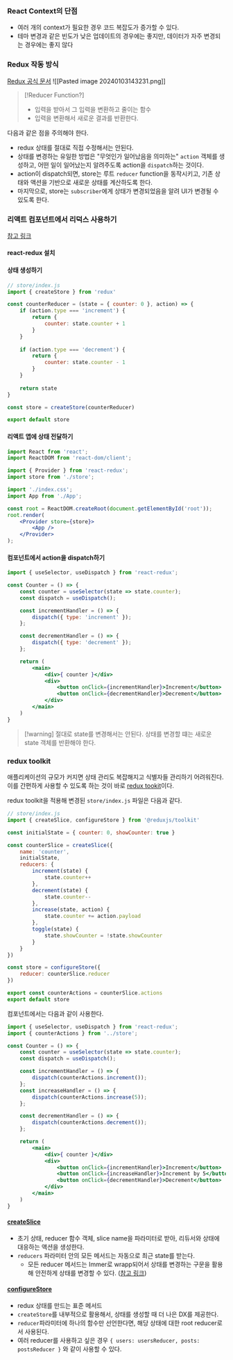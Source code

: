 ### React Context의 단점
- 여러 개의 context가 필요한 경우 코드 복잡도가 증가할 수 있다.
- 테마 변경과 같은 빈도가 낮은 업데이트의 경우에는 좋지만, 데이터가 자주 변경되는 경우에는 좋지 않다


### Redux 작동 방식
[Redux 공식 문서](https://ko.redux.js.org/introduction/getting-started/)
![[Pasted image 20240103143231.png]]

> [!Reducer Function?]
> - 입력을 받아서 그 입력을 변환하고 줄이는 함수
> - 입력을 변환해서 새로운 결과를 반환한다.

다음과 같은 점을 주의해야 한다.
- redux 상태를 절대로 직접 수정해서는 안된다.
- 상태를 변경하는 유일한 방법은 "무엇인가 일어났음을 의미하는" `action` 객체를 생성하고, 어떤 일이 일어났는지 알려주도록 action을 `dispatch`하는 것이다.
- action이 dispatch되면, store는 루트 `reducer` function을 동작시키고, 기존 상태와 액션을 기반으로 새로운 상태를 계산하도록 한다.
- 마지막으로, store는 `subscriber`에게 상태가 변경되었음을 알려 UI가 변경될 수 있도록 한다.


### 리액트 컴포넌트에서 리덕스 사용하기
[참고 링크](https://react-redux.js.org/introduction/getting-started)
#### react-redux 설치
#### 상태 생성하기
```javascript
// store/index.js
import { createStore } from 'redux'

const counterReducer = (state = { counter: 0 }, action) => {
	if (action.type === 'increment') {
		return {
			counter: state.counter + 1
		}
	}
  
	if (action.type === 'decrement') {
		return {
			counter: state.counter - 1
		}
	}
  
	return state
}

const store = createStore(counterReducer)

export default store
```

#### 리액트 앱에 상태 전달하기
```jsx
import React from 'react';
import ReactDOM from 'react-dom/client';

import { Provider } from 'react-redux';
import store from './store';

import './index.css';
import App from './App';

const root = ReactDOM.createRoot(document.getElementById('root'));
root.render(
	<Provider store={store}>
		<App />
	</Provider>
);
```

#### 컴포넌트에서 action을 dispatch하기
```jsx
import { useSelector, useDispatch } from 'react-redux';

const Counter = () => {
	const counter = useSelector(state => state.counter);
	const dispatch = useDispatch();

	const incrementHandler = () => {
		dispatch({ type: 'increment' });
	};

	const decrementHandler = () => {
		dispatch({ type: 'decrement' });
	};

	return (
		<main>
			<div>{ counter }</div>
			<div>
				<button onClick={incrementHandler}>Increment</button>
				<button onClick={decrementHandler}>Decrement</button>
			</div>
		</main>
	)
}
```

> [!warning] 절대로 state를 변경해서는 안된다.
> 상태를 변경할 떄는 새로운 state 객체를 반환해야 한다.


### redux toolkit
애플리케이션의 규모가 커지면 상태 관리도 복잡해지고 식별자들 관리하기 어려워진다.
이를 간편하게 사용할 수 있도록 하는 것이 바로 [redux tookit](https://redux-toolkit.js.org/)이다.

redux toolkit을 적용해 변경된 `store/index.js` 파일은 다음과 같다.
```javascript
// store/index.js
import { createSlice, configureStore } from '@reduxjs/toolkit'

const initialState = { counter: 0, showCounter: true }

const counterSlice = createSlice({
	name: 'counter',
	initialState,
	reducers: {
		increment(state) {
			state.counter++
		},
		decrement(state) {
			state.counter--
		},
		increase(state, action) {
			state.counter += action.payload
		},
		toggle(state) {
			state.showCounter = !state.showCounter
		}
	}
})

const store = configureStore({
	reducer: counterSlice.reducer
})

export const counterActions = counterSlice.actions
export default store
```

컴포넌트에서는 다음과 같이 사용한다.
```jsx
import { useSelector, useDispatch } from 'react-redux';
import { counterActions } from '../store';

const Counter = () => {
	const counter = useSelector(state => state.counter);
	const dispatch = useDispatch();

	const incrementHandler = () => {
		dispatch(counterActions.increment());
	};
	const increaseHandler = () => {
		dispatch(counterActions.increase(5));
	};

	const decrementHandler = () => {
		dispatch(counterActions.decrement());
	};

	return (
		<main>
			<div>{ counter }</div>
			<div>
				<button onClick={incrementHandler}>Increment</button>
				<button onClick={increaseHandler}>Increment by 5</button>
				<button onClick={decrementHandler}>Decrement</button>
			</div>
		</main>
	)
}
```

#### [createSlice](https://redux-toolkit.js.org/api/createSlice)
- 초기 상태, reducer 함수 객체, slice name을 파라미터로 받아, 리듀서와 상태에 대응하는 액션을 생성한다.
- `reducers` 파라미터 안의 모든 메서드는 자동으로 최근 state를 받는다.
	- 모든 reducer 메서드는 Immer로 wrapp되어서 상태를 변경하는 구문을 활용해 안전하게 상태를 변경할 수 있다. ([참고 링크](https://redux-toolkit.js.org/usage/immer-reducers))

#### [configureStore](https://redux-toolkit.js.org/api/configureStore)
- redux 상태를 만드는 표준 메서드
- `createStore`를 내부적으로 활용해서, 상태를 생성할 때 더 나은 DX를 제공한다.
- `reducer`파라미터에 하나의 함수만 선언한다면, 해당 상태에 대한 root reducer로서 사용된다.
- 여러 reducer를 사용하고 싶은 경우  `{ users: usersReducer, posts: postsReducer }` 와 같이 사용할 수 있다.